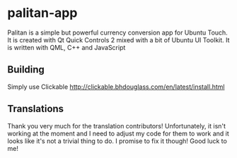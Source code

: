 # palitan-app
Palitan is a simple but powerful currency conversion app for Ubuntu Touch.
It is created with Qt Quick Controls 2 mixed with a bit of Ubuntu UI Toolkit.
It is written with QML, C++ and JavaScript


## Building
Simply use Clickable http://clickable.bhdouglass.com/en/latest/install.html

## Translations
Thank you very much for the translation contributors!
Unfortunately, it isn't working at the moment and I need to adjust my code for them to work and it looks like it's not a trivial thing to do.
I promise to fix it though! Good luck to me!

